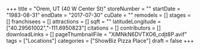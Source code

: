 +++
title = "Orem, UT (40 W Center St)"
storeNumber = ""
startDate = "1983-08-31"
endDate = "2017-07-30"
cuDate = ""
remodels = []
stages = []
franchisees = []
attractions = []
sqft = ""
latitudeLongitude = ["40.29561002","-111.6950823"]
citations = []
contributors = []
downloadLinks = []
pageThumbnailFile = "XiMNkN6DVTXO6_cdjt8P.avif"
tags = ["Locations"]
categories = ["ShowBiz Pizza Place"]
draft = false
+++
